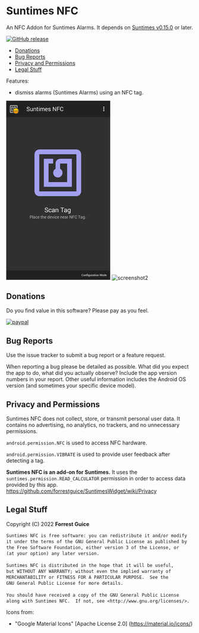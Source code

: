 # Suntimes NFC
An NFC Addon for Suntimes Alarms. It depends on [Suntimes v0.15.0](https://f-droid.org/en/packages/com.forrestguice.suntimeswidget/) or later.

[![GitHub release](https://img.shields.io/github/release/forrestguice/SuntimesNFC.svg)](https://github.com/forrestguice/SuntimesNFC/releases)

* [Donations](#donations)
* [Bug Reports](#bug-reports)
* [Privacy and Permissions](#privacy-and-permissions)
* [Legal Stuff](#legal-stuff)

Features:
* dismiss alarms (Suntimes Alarms) using an NFC tag.

<img alt="screenshot1" src='fastlane/metadata/android/en-US/images/phoneScreenshots/1.png' width="280px" /> <img alt="screenshot2" src='fastlane/metadata/android/en-US/images/phoneScreenshots/2.png' width="280px" />

## Donations ##
Do you find value in this software? Please pay as you feel.

[![paypal](https://www.paypalobjects.com/webstatic/en_US/i/btn/png/silver-rect-paypal-26px.png)](https://www.paypal.com/cgi-bin/webscr?cmd=_s-xclick&hosted_button_id=NZJ5FJBCKY6K2)


## Bug Reports ##
Use the issue tracker to submit a bug report or a feature request.

When reporting a bug please be detailed as possible. What did you expect the app to do, what did you actually observe? Include the app version numbers in your report. Other useful information includes the Android OS version (and sometimes your specific device model).

## Privacy and Permissions ##
Suntimes NFC does not collect, store, or transmit personal user data. It contains no advertising, no analytics, no trackers, and no unnecessary permissions.

`android.permission.NFC` is used to access NFC hardware.

`android.permission.VIBRATE` is used to provide user feedback after detecting a tag.

__Suntimes NFC is an add-on for Suntimes.__ It uses the `suntimes.permission.READ_CALCULATOR` permission in order to access data provided by this app. https://github.com/forrestguice/SuntimesWidget/wiki/Privacy


## Legal Stuff
Copyright (C) 2022 **Forrest Guice**
```
Suntimes NFC is free software: you can redistribute it and/or modify
it under the terms of the GNU General Public License as published by
the Free Software Foundation, either version 3 of the License, or
(at your option) any later version.

Suntimes NFC is distributed in the hope that it will be useful,
but WITHOUT ANY WARRANTY; without even the implied warranty of
MERCHANTABILITY or FITNESS FOR A PARTICULAR PURPOSE.  See the
GNU General Public License for more details.

You should have received a copy of the GNU General Public License
along with Suntimes NFC.  If not, see <http://www.gnu.org/licenses/>.
```

Icons from:
* "Google Material Icons" [Apache License 2.0] (https://material.io/icons/)
